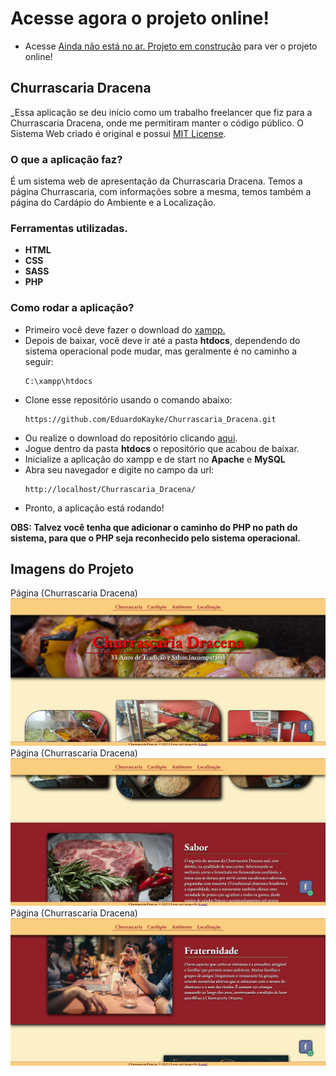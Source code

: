 # Acesse agora o projeto online!
- Acesse <a href="#">Ainda não está no ar. Projeto em construção</a> para ver o projeto online!

## Churrascaria Dracena
_Essa aplicação se deu início como um trabalho freelancer que fiz para a Churrascaria Dracena, onde me permitiram manter o código público. 
O Sistema Web criado é original e possui [MIT License](https://github.com/EduardoKayke/Churrascaria_Dracena/blob/main/LICENSE).


### O que a aplicação faz?
É um sistema web de apresentação da Churrascaria Dracena. Temos a página Churrascaria, com informações sobre a mesma, temos também a página do Cardápio do Ambiente e a Localização. 
    
### Ferramentas utilizadas.
- __HTML__
- __CSS__
- __SASS__
- __PHP__

### Como rodar a aplicação?
- Primeiro você deve fazer o download do [xampp.](https://www.apachefriends.org/index.html)
- Depois de baixar, você deve ir até a pasta __htdocs__, dependendo do sistema operacional pode mudar, mas geralmente é no caminho a seguir:
    ```code
    C:\xampp\htdocs
    ```
- Clone esse repositório usando o comando abaixo:
    ```code
    https://github.com/EduardoKayke/Churrascaria_Dracena.git
    ```
- Ou realize o download do repositório clicando [aqui](https://github.com/EduardoKayke/Churrascaria_Dracena/archive/refs/heads/main.zip).
- Jogue dentro da pasta __htdocs__ o repositório que acabou de baixar.
- Inicialize a aplicação do xampp e de start no __Apache__ e __MySQL__
- Abra seu navegador e digite no campo da url:
    ```code
    http://localhost/Churrascaria_Dracena/
    ```
- Pronto, a aplicação está rodando!

__OBS: Talvez você tenha que adicionar o caminho do PHP no path do sistema, para que o PHP seja reconhecido pelo sistema operacional.__

## Imagens do Projeto
Página (Churrascaria Dracena)
![em breve](source/readme/Screenshot_2.png)
Página (Churrascaria Dracena)
![em breve](source/readme/Screenshot_1.png)
Página (Churrascaria Dracena)
![em breve](source/readme/Screenshot_3.png)